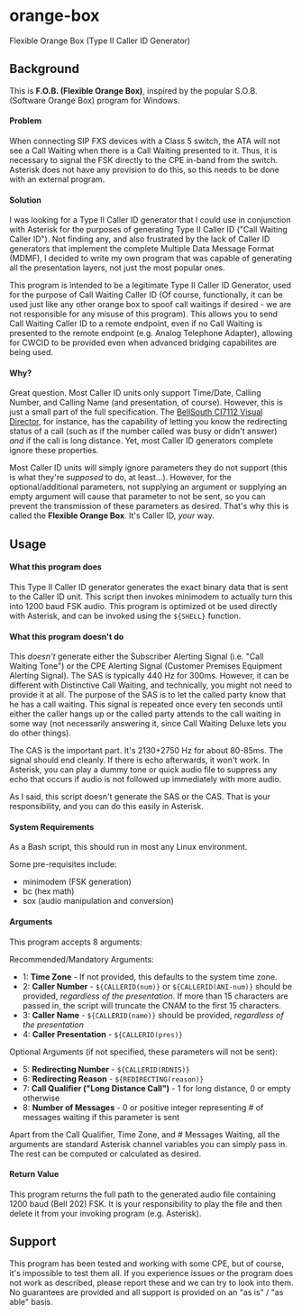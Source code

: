 # orange-box
Flexible Orange Box (Type II Caller ID Generator)

## Background

This is **F.O.B. (Flexible Orange Box)**, inspired by the popular S.O.B. (Software Orange Box) program for Windows.

#### Problem

When connecting SIP FXS devices with a Class 5 switch, the ATA will not see a Call Waiting when there is a Call Waiting presented to it. Thus, it is necessary to signal the FSK directly to the CPE in-band from the switch. Asterisk does not have any provision to do this, so this needs to be done with an external program.

#### Solution

I was looking for a Type II Caller ID generator that I could use in conjunction with Asterisk for the purposes of generating Type II Caller ID ("Call Waiting Caller ID"). Not finding any, and also frustrated by the lack of Caller ID generators that implement the complete Multiple Data Message Format (MDMF), I decided to write my own program that was capable of generating all the presentation layers, not just the most popular ones.

This program is intended to be a legitimate Type II Caller ID Generator, used for the purpose of Call Waiting Caller ID (Of course, functionally, it can be used just like any other orange box to spoof call waitings if desired - we are not responsible for any misuse of this program). This allows you to send Call Waiting Caller ID to a remote endpoint, even if no Call Waiting is presented to the remote endpoint (e.g. Analog Telephone Adapter), allowing for CWCID to be provided even when advanced bridging capabilites are being used.

#### Why?

Great question. Most Caller ID units only support Time/Date, Calling Number, and Calling Name (and presentation, of course). However, this is just a small part of the full specification. The [BellSouth CI7112 Visual Director](https://www.amazon.com/BellSouth-Caller-Waiting-Deluxe-CI-7112/dp/B00RZK7UVK/), for instance, has the capability of letting you know the redirecting status of a call (such as if the number called was busy or didn't answer) *and* if the call is long distance. Yet, most Caller ID generators complete ignore these properties.

Most Caller ID units will simply ignore parameters they do not support (this is what they're *supposed* to do, at least...). However, for the optional/additional parameters, not supplying an argument or supplying an empty argument will cause that parameter to not be sent, so you can prevent the transmission of these parameters as desired. That's why this is called the **Flexible Orange Box**. It's Caller ID, *your* way.

## Usage

#### What this program does
This Type II Caller ID generator generates the exact binary data that is sent to the Caller ID unit. This script then invokes minimodem to actually turn this into 1200 baud FSK audio. This program is optimized ot be used directly with Asterisk, and can be invoked using the `${SHELL}` function.

#### What this program doesn't do
This *doesn't* generate either the Subscriber Alerting Signal (i.e. "Call Waiting Tone") or the CPE Alerting Signal (Customer Premises Equipment Alerting Signal). The SAS is typically 440 Hz for 300ms. However, it can be different with Distinctive Call Waiting, and technically, you might not need to provide it at all. The purpose of the SAS is to let the called party know that he has a call waiting. This signal is repeated once every ten seconds until either the caller hangs up or the called party attends to the call waiting in some way (not necessarily answering it, since Call Waiting Deluxe lets you do other things).

The CAS is the important part. It's 2130+2750 Hz for about 80-85ms. The signal should end cleanly. If there is echo afterwards, it won't work. In Asterisk, you can play a dummy tone or quick audio file to suppress any echo that occurs if audio is not followed up immediately with more audio.

As I said, this script doesn't generate the SAS or the CAS. That is your responsibility, and you can do this easily in Asterisk.

#### System Requirements

As a Bash script, this should run in most any Linux environment.

Some pre-requisites include:
- minimodem (FSK generation)
- bc (hex math)
- sox (audio manipulation and conversion)

#### Arguments

This program accepts 8 arguments:

Recommended/Mandatory Arguments:
- 1: **Time Zone** - If not provided, this defaults to the system time zone.
- 2: **Caller Number** - `${CALLERID(num)}` or `${CALLERID(ANI-num)}` should be provided, *regardless of the presentation*. If more than 15 characters are passed in, the script will truncate the CNAM to the first 15 characters.
- 3: **Caller Name** - `${CALLERID(name)}` should be provided, *regardless of the presentation*
- 4: **Caller Presentation** - `${CALLERID(pres)}`

Optional Arguments (if not specified, these parameters will not be sent):
- 5: **Redirecting Number** - `${CALLERID(RDNIS)}`
- 6: **Redirecting Reason** - `${REDIRECTING(reason)}`
- 7: **Call Qualifier ("Long Distance Call")** - 1 for long distance, 0 or empty otherwise
- 8: **Number of Messages** - 0 or positive integer representing # of messages waiting if this parameter is sent

Apart from the Call Qualifier, Time Zone, and # Messages Waiting, all the arguments are standard Asterisk channel variables you can simply pass in. The rest can be computed or calculated as desired.

#### Return Value

This program returns the full path to the generated audio file containing 1200 baud (Bell 202) FSK. It is your responsibility to play the file and then delete it from your invoking program (e.g. Asterisk).

## Support

This program has been tested and working with some CPE, but of course, it's impossible to test them all. If you experience issues or the program does not work as described, please report these and we can try to look into them. No guarantees are provided and all support is provided on an "as is" / "as able" basis.
